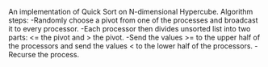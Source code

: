 An implementation of Quick Sort on N-dimensional Hypercube.
Algorithm steps:
-Randomly choose a pivot from one of the processes and broadcast it to every processor.
-Each processor then divides unsorted list into two parts: <= the pivot and > the pivot.
-Send the values >= to the upper half of the processors and send the values < to the lower half of the processors.
-Recurse the process.
